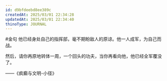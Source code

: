 ```yaml
---
id: d9bfdeebd8ee389c
createdAt: 2025/03/01 22:34:28
updatedAt: 2025/03/01 22:34:40
thinoType: JOURNAL
---
```

#金句 他已经身处自己的指挥部，毫不期盼敌人的原谅。他一人成军，为自己而战。

然后，请你再原地转体一周，一个回头的功夫，当你再看向他，他已经全军覆没了。

——《疯癫与文明-小径》